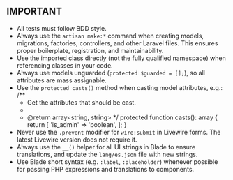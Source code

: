 ## IMPORTANT

- All tests must follow BDD style.
- Always use the `artisan make:*` command when creating models, migrations, factories, controllers, and other Laravel files. This ensures proper boilerplate, registration, and maintainability.
- Use the imported class directly (not the fully qualified namespace) when referencing classes in your code.
- Always use models unguarded (`protected $guarded = [];`), so all attributes are mass assignable.
- Use the `protected casts()` method when casting model attributes, e.g.:
  /**
   * Get the attributes that should be cast.
   *
   * @return array<string, string>
   */
  protected function casts(): array
  {
      return [
          'is_admin' => 'boolean',
      ];
  }
- Never use the `.prevent` modifier for `wire:submit` in Livewire forms. The latest Livewire version does not require it.
- Always use the `__()` helper for all UI strings in Blade to ensure translations, and update the `lang/es.json` file with new strings.
- Use Blade short syntax (e.g. `:label`, `:placeholder`) whenever possible for passing PHP expressions and translations to components.
